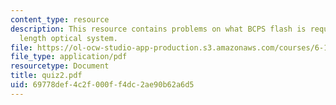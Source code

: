 ```yaml
---
content_type: resource
description: This resource contains problems on what BCPS flash is required and focal
  length optical system.
file: https://ol-ocw-studio-app-production.s3.amazonaws.com/courses/6-163-strobe-project-laboratory-fall-2005/69778def4c2f000ff4dc2ae90b62a6d5_quiz2.pdf
file_type: application/pdf
resourcetype: Document
title: quiz2.pdf
uid: 69778def-4c2f-000f-f4dc-2ae90b62a6d5
---
```

